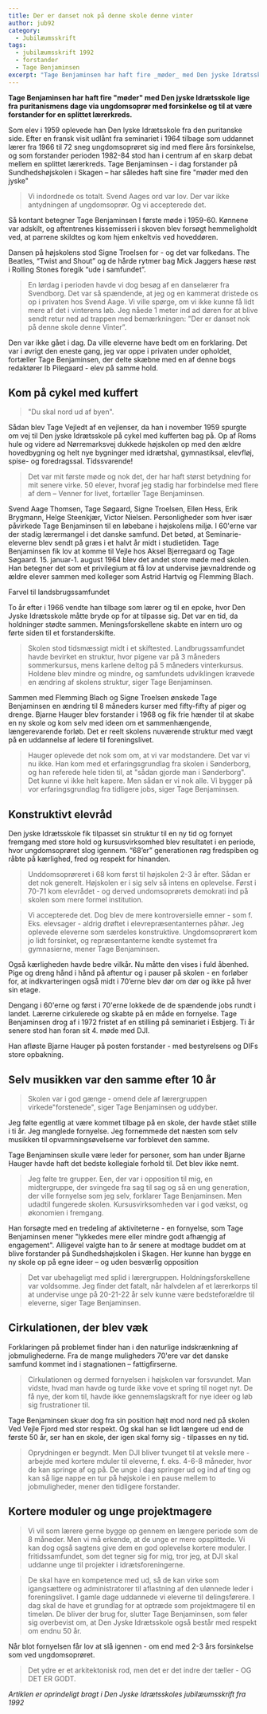 ```yaml
---
title: Der er danset nok på denne skole denne vinter
author: jub92
category:
  - Jubilæumsskrift
tags:
  - jubilæumsskrift 1992
  - forstander
  - Tage Benjaminsen
excerpt: "Tage Benjaminsen har haft fire _møder_ med Den jyske Idrætsskole lige fra puritanismens dage via ungdomsoprør med forsinkelse og til at være forstander for en splittet lærerkreds."
---
```


**Tage Benjaminsen har haft fire "møder" med Den jyske Idrætsskole lige fra puritanismens dage via ungdomsoprør med forsinkelse og til at være forstander for en splittet lærerkreds.**

Som elev i 1959 oplevede han Den lyske Idrætsskole fra den puritanske side. Efter en fransk visit udlånt fra seminariet i 1964 tilbage som uddannet lærer fra 1966 til 72 sneg ungdomsoprøret sig ind med flere års forsinkelse, og som forstander perioden 1982-84 stod han i centrum af en skarp debat mellem en splittet lærerkreds. Tage Benjaminsen - i dag forstander på Sundhedshøjskolen i Skagen – har således haft sine fire "møder med den jyske"

> Vi indordnede os totalt. Svend Aages ord var lov. Der var ikke antydningen af ungdomsoprør. Og vi accepterede det.

Så kontant betegner Tage Benjaminsen I første møde i 1959-60. Kønnene var adskilt, og aftentrenes kissemisseri i skoven blev forsøgt hemmeligholdt ved, at parrene skildtes og kom hjem enkeltvis ved hoveddøren.

Dansen på højskolens stod Signe Troelsen for - og det var folkedans. The Beatles, “Twist and Shout” og de hårde rytmer bag Mick Jaggers hæse røst i Rolling Stones foregik “ude i samfundet”.

> En lørdag i perioden havde vi dog besøg af en danselærer fra Svendborg. Det var så spændende, at jeg og en kammerat dristede os op i privaten hos Svend Aage. Vi ville spørge, om vi ikke kunne få lidt mere af det i vinterens løb. Jeg nåede 1 meter ind ad døren for at blive sendt retur ned ad trappen med bemærkningen: "Der er danset nok på denne skole denne Vinter”.

Den var ikke gået i dag. Da ville eleverne have bedt om en forklaring. Det var i øvrigt den eneste gang, jeg var oppe i privaten under opholdet, fortæller Tage Benjaminsen, der delte skæbne med en af denne bogs redaktører Ib Pilegaard - elev på samme hold.

## Kom på cykel med kuffert

> "Du skal nord ud af byen".

Sådan blev Tage Vejledt af en vejlenser, da han i november 1959 spurgte om vej til Den jyske Idrætsskole på cykel med kufferten bag på. Op af Roms hule og videre ad Nørremarksvej dukkede højskolen op med den ældre hovedbygning og helt nye bygninger med idrætshal, gymnastiksal, elevfløj, spise- og foredragssal. Tidssvarende!

> Det var mit første møde og nok det, der har haft størst betydning for mit senere virke. 50 elever, hvoraf jeg stadig har forbindelse med flere af dem – Venner for livet, fortæller Tage Benjaminsen.

Svend Aage Thomsen, Tage Søgaard, Signe Troelsen, Ellen Hess, Erik Brygmann, Helge Steenkjær, Victor Nielsen. Personligheder som hver især påvirkede Tage Benjaminsen til en løbebane i højskolens miljø. I 60'erne var der stadig lærermangel i det danske samfund. Det betød, at Seminarie-eleverne blev sendt på græs i et halvt år midt i studietiden. Tage Benjaminsen fik lov at komme til Vejle hos Aksel Bjerregaard og Tage Søgaard. 15. januar-1. august 1964 blev det andet store møde med skolen. Han betegner det som et privilegium at få lov at undervise jævnaldrende og ældre elever sammen med kolleger som Astrid Hartvig og Flemming Blach.

Farvel til landsbrugssamfundet

To år efter i 1966 vendte han tilbage som lærer og til en epoke, hvor Den Jyske Idrætsskole måtte bryde op for at tilpasse sig. Det var en tid, da holdninger stødte sammen. Meningsforskellene skabte en intern uro og førte siden til et forstanderskifte.

> Skolen stod tidsmæssigt midt i et skiftested. Landbrugssamfundet havde bevirket en struktur, hvor pigene var på 3 måneders sommerkursus, mens karlene deltog på 5 måneders vinterkursus. Holdene blev mindre og mindre, og samfundets udviklingen krævede en ændring af skolens struktur, siger Tage Benjaminsen.

Sammen med Flemming Blach og Signe Troelsen ønskede Tage Benjaminsen en ændring til 8 måneders kurser med fifty-fifty af piger og drenge. Bjarne Hauger blev forstander i 1968 og fik frie hænder til at skabe en ny skole og kom selv med ideen om et sammenhængende, længerevarende forløb. Det er reelt skolens nuværende struktur med vægt på en uddannelse af ledere til foreningslivet.

> Hauger oplevede det nok som om, at vi var modstandere. Det var vi nu ikke. Han kom med et erfaringsgrundlag fra skolen i Sønderborg, og han referede hele tiden til, at "sådan gjorde man i Sønderborg". Det kunne vi ikke helt kapere. Men sådan er vi nok alle. Vi bygger på vor erfaringsgrundlag fra tidligere jobs, siger Tage Benjaminsen.

## Konstruktivt elevråd

Den jyske Idrætsskole fik tilpasset sin struktur til en ny tid og fornyet fremgang med store hold og kursusvirksomhed blev resultatet i en periode, hvor ungdomsoprøret slog igennem. “68’er” generationen røg fredspiben og råbte på kærlighed, fred og respekt for hinanden.

> Unddomsoprøreret i 68 kom først til højskolen 2-3 år efter. Sådan er det nok generelt. Højskolen er i sig selv så intens en oplevelse. Først i 70-71 kom elevrådet - og derved undomsoprørets demokrati ind på skolen som mere formel institution.

> Vi accepterede det. Dog blev de mere kontroversielle emner - som f. Eks. elevsager - aldrig drøftet i elevrepræsentanternes påhør. Jeg oplevede eleverne som særdeles konstruktive. Ungdomsoprørert kom jo lidt forsinket, og repræsentanterne kendte systemet fra gymnasierne, mener Tage Benjaminsen.

Også kærligheden havde bedre vilkår. Nu måtte den vises i fuld åbenhed. Pige og dreng hånd i hånd på aftentur og i pauser på skolen - en forløber for, at indkvarteringen også midt i 70’erne blev dør om dør og ikke på hver sin etage.

Dengang i 60'erne og først i 70'erne lokkede de de spændende jobs rundt i landet. Lærerne cirkulerede og skabte på en måde en fornyelse. Tage Benjaminsen drog af i 1972 fristet af en stilling på seminariet i Esbjerg. Ti år senere stod han foran sit 4. møde med DJl.

Han afløste Bjarne Hauger på posten forstander - med bestyrelsens og DIFs store opbakning.

## Selv musikken var den samme efter 10 år

> Skolen var i god gænge - omend dele af lærergruppen virkede"forstenede", siger Tage Benjaminsen og uddyber.

Jeg følte egentlig at være kommet tilbage på en skole, der havde stået stille i ti år. Jeg manglede fornyelse. Jeg fornemmede det næsten som selv musikken til opvarmningsøvelserne var forblevet den samme.

Tage Benjaminsen skulle være leder for personer, som han under Bjarne Hauger havde haft det bedste kollegiale forhold til. Det blev ikke nemt.

> Jeg følte tre grupper. Een, der var i opposition til mig, en midtergruppe, der svingede fra sag til sag og så en ung generation, der ville fornyelse som jeg selv, forklarer Tage Benjaminsen. Men udadtil fungerede skolen. Kursusvirksomheden var i god vækst, og økonomien i fremgang.

Han forsøgte med en tredeling af aktiviteterne - en fornyelse, som Tage Benjaminsen mener "lykkedes mere eller mindre godt afhængig af engagement". Alligevel valgte han to år senere at modtage buddet om at blive forstander på Sundhedshøjskolen i Skagen. Her kunne han bygge en ny skole op på egne ideer – og uden besværlig opposition

> Det var ubehageligt med splid i lærergruppen. Holdningsforskellene var voldsomme. Jeg finder det fatalt, når halvdelen af et lærerkorps til at undervise unge på 20-21-22 år selv kunne være bedsteforældre til eleverne, siger Tage Benjaminsen.

## Cirkulationen, der blev væk

Forklaringen på problemet finder han i den naturlige indskrænkning af jobmulighederne. Fra de mange muligheders 70'ere var det danske samfund kommet ind i stagnationen – fattigfirserne.

> Cirkulationen og dermed fornyelsen i højskolen var forsvundet. Man vidste, hvad man havde og turde ikke vove et spring til noget nyt. De få nye, der kom til, havde ikke gennemslagskraft for nye ideer og løb sig frustrationer til.

Tage Benjaminsen skuer dog fra sin position højt mod nord ned på skolen Ved Vejle Fjord med stor respekt. Og skal han se lidt længere ud end de første 50 år, ser han en skole, der igen skal forny sig -  tilpasses en ny tid.

> Oprydningen er begyndt. Men DJI bliver tvunget til at veksle mere - arbejde med kortere mduler til eleverne, f. eks. 4-6-8 måneder, hvor de kan springe af og på. De unge i dag springer ud og ind af ting og kan så lige nappe en tur på højskole i en pause mellem to jobmuligheder, mener den tidligere forstander.

## Kortere moduler og unge projektmagere

> Vi vil som lærere gerne bygge op gennem en længere periode som de 8 måneder. Men vi må erkende, at de unge er mere opsplittede. Vi kan dog også sagtens give dem en god oplevelse kortere moduler. I fritidssamfundet, som det tegner sig for mig, tror jeg, at DJI skal uddanne unge til projekter i idrætsforeningerne.

> De skal have en kompetence med ud, så de kan virke som igangsættere og administratorer til aflastning af den ulønnede leder i foreningslivet. I gamle dage uddannede vi eleverne til delingsførere. I dag skal de have et grundlag for at optræde som projektmagere til en timeløn. De bliver der brug for, slutter Tage Benjaminsen, som føler sig overbevist om, at Den Jyske Idrætsskole også består med respekt om endnu 50 år.

Når blot fornyelsen får lov at slå iցenոen - om end med 2-3 års forsinkelse som ved ungdomsoprøret.

> Det ydre er et arkitektonisk rod, men det er det indre der tæller - OG DET ER GODT.

_Artiklen er oprindeligt bragt i Den Jyske Idrætsskoles jubilæumsskrift fra 1992_
